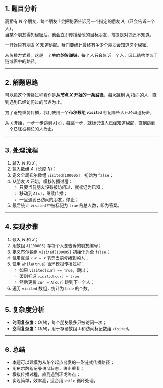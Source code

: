 

## 1. 题目分析

高桥有 $N$ 个朋友，每个朋友 $i$ 会把秘密告诉另一个指定的朋友 $A_i$（只会告诉一个人）。  
当某个朋友得知秘密后，他会立即传播给他的目标朋友，前提是对方还不知道。

一开始只有朋友 $X$ 知道秘密。我们要统计最终有多少个朋友会知道这个秘密。

从传播方式看，这是一个**单向的传递链**，每个人只会告诉一个人，因此结构类似于链或图中的路径。

---

## 2. 解题思路

可以把这个传播过程看作是**从节点 $X$ 开始的一条路径**，每次跳到 $A_i$ 指向的人，直到遇到已经访问过的节点为止。

为了避免重复传播，我们使用一个**布尔数组 `visited`** 标记哪些人已经知道秘密。

从 `X` 开始，一步一步跳到 `A[x]`，每跳一步，就标记该人已经知道秘密，直到跳到一个已经被标记的人为止。

---

## 3. 处理流程

1. 输入 $N$ 和 $X$；
2. 输入数组 $A$（长度 $N$）；
3. 定义全局布尔数组 `visited[100005]`，初始为 `false`；
4. 从朋友 $X$ 开始，模拟传播过程：
   - 只要当前朋友没有被访问过，就标记为已知；
   - 移动到 `A[x]`，继续传播；
   - 一旦遇到已访问的朋友，停止；
5. 最后统计 `visited` 中被标记为 `true` 的总人数，即为答案。

---

## 4. 实现步骤

1. 读入 $N$ 和 $X$；
2. 用数组 `A[100005]` 存每个人要告诉的朋友编号；
3. 定义布尔数组 `visited[100005]` 初始化为全 `false`；
4. 使用变量 `cur = X` 表示当前传播到的人；
5. 使用 `while(true)` 循环模拟传播过程：
   - 如果 `visited[cur] == true`，跳出；
   - 否则标记 `visited[cur] = true`；
   - 然后更新 `cur = A[cur]` 跳到下一个人；
6. 遍历 `visited` 数组，统计为 `true` 的个数。

---

## 5. 复杂度分析

- **时间复杂度**：$O(N)$，每个朋友最多只被访问一次；
- **空间复杂度**：$O(N)$，用于存储数组 `A` 和访问标记数组 `visited`。

---

## 6. 总结

- 本题可以建模为从某个起点出发的一条链式传播路径；
- 用布尔数组记录访问状态，防止重复；
- 模拟传播过程，直到遇到环或终点；
- 实现简单，效率高，适合用 `while` 循环处理。

